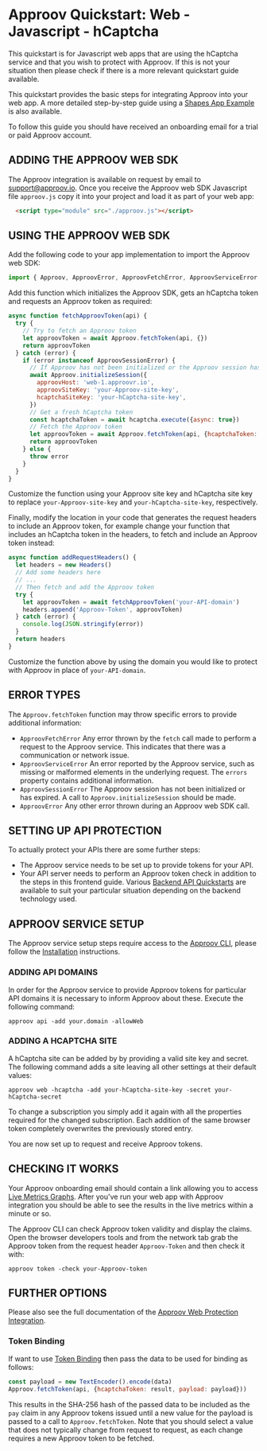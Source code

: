 # Approov Quickstart: Web - Javascript - hCaptcha

This quickstart is for Javascript web apps that are using the hCaptcha service and that you wish to protect with Approov. If this is not your situation then please check if there is a more relevant quickstart guide available.

This quickstart provides the basic steps for integrating Approov into your web app. A more detailed step-by-step guide using a [Shapes App Example](./SHAPES-EXAMPLE.md) is also available.

To follow this guide you should have received an onboarding email for a trial or paid Approov account.

## ADDING THE APPROOV WEB SDK

The Approov integration is available on request by email to support@approov.io. Once you receive the Approov web SDK Javascript file `approov.js` copy it into your project and load it as part of your web app:

```html
  <script type="module" src="./approov.js"></script>
```

## USING THE APPROOV WEB SDK

Add the following code to your app implementation to import the Approov web SDK:

```js
import { Approov, ApproovError, ApproovFetchError, ApproovServiceError, ApproovSessionError } from "./approov.js"
```

Add this function which initializes the Approov SDK, gets an hCaptcha token and requests an Approov token as required:

```js
async function fetchApproovToken(api) {
  try {
    // Try to fetch an Approov token
    let approovToken = await Approov.fetchToken(api, {})
    return approovToken
  } catch (error) {
    if (error instanceof ApproovSessionError) {
      // If Approov has not been initialized or the Approov session has expired, initialize and start a new one
      await Approov.initializeSession({
        approovHost: 'web-1.approovr.io',
        approovSiteKey: 'your-Approov-site-key',
        hcaptchaSiteKey: 'your-hCaptcha-site-key',
      })
      // Get a fresh hCaptcha token
      const hcaptchaToken = await hcaptcha.execute({async: true})
      // Fetch the Approov token
      let approovToken = await Approov.fetchToken(api, {hcaptchaToken: hcaptchaToken})
      return approovToken
    } else {
      throw error
    }
  }
}
```

Customize the function using your Approov site key and hCaptcha site key to replace `your-Approov-site-key` and `your-hCaptcha-site-key`, respectively.

Finally, modify the location in your code that generates the request headers to include an Approov token, for example change your function that includes an hCaptcha token in the headers, to fetch and include an Approov token instead:

```js
async function addRequestHeaders() {
  let headers = new Headers()
  // Add some headers here
  // ...
  // Then fetch and add the Approov token
  try {
    let approovToken = await fetchApproovToken('your-API-domain')
    headers.append('Approov-Token', approovToken)
  } catch (error) {
    console.log(JSON.stringify(error))
  }
  return headers
}
```

Customize the function above by using the domain you would like to protect with Approov in place of `your-API-domain`.

## ERROR TYPES

The `Approov.fetchToken` function may throw specific errors to provide additional information:

* `ApproovFetchError` Any error thrown by the `fetch` call made to perform a request to the Approov service. This
    indicates that there was a communication or network issue.
* `ApproovServiceError` An error reported by the Approov service, such as missing or malformed elements in the underlying
    request. The `errors` property contains additional information.
* `ApproovSessionError` The Approov session has not been initialized or has expired. A call to `Approov.initializeSession`
    should be made.
* `ApproovError` Any other error thrown during an Approov web SDK call.

## SETTING UP API PROTECTION

To actually protect your APIs there are some further steps:

* The Approov service needs to be set up to provide tokens for your API.
* Your API server needs to perform an Approov token check in addition to the steps in this frontend guide. Various [Backend API Quickstarts](https://approov.io/resource/quickstarts/#backend-api-quickstarts) are available to suit your particular situation depending on the backend technology used.

## APPROOV SERVICE SETUP

The Approov service setup steps require access to the [Approov CLI](https://approov.io/docs/latest/approov-cli-tool-reference/), please follow the [Installation](https://approov.io/docs/latest/approov-installation/) instructions.

### ADDING API DOMAINS

In order for the Approov service to provide Approov tokens for particular API domains it is necessary to inform Approov about these. Execute the following command:

```
approov api -add your.domain -allowWeb
```

### ADDING A HCAPTCHA SITE

A hCaptcha site can be added by by providing a valid site key and secret. The following command adds a site leaving all other settings at their default values:

```
approov web -hcaptcha -add your-hCaptcha-site-key -secret your-hCaptcha-secret
```

To change a subscription you simply add it again with all the properties required for the changed subscription. Each addition of the same browser token completely overwrites the previously stored entry.

You are now set up to request and receive Approov tokens.

## CHECKING IT WORKS

Your Approov onboarding email should contain a link allowing you to access [Live Metrics Graphs](https://approov.io/docs/latest/approov-usage-documentation/#metrics-graphs). After you've run your web app with Approov integration you should be able to see the results in the live metrics within a minute or so.

The Approov CLI can check Approov token validity and display the claims. Open the browser developers tools and from the network tab grab the Approov token from the request header `Approov-Token` and then check it with:

```text
approov token -check your-Approov-token
```

## FURTHER OPTIONS

Please also see the full documentation of the [Approov Web Protection Integration](https://approov.io/docs/latest/approov-web-protection-integration/).

### Token Binding

If want to use [Token Binding](https://approov.io/docs/latest/approov-web-protection-integration/#web-protection-token-binding) then pass the data to be used for binding as follows:

```js
const payload = new TextEncoder().encode(data)
Approov.fetchToken(api, {hcaptchaToken: result, payload: payload}))
```

This results in the SHA-256 hash of the passed data to be included as the `pay` claim in any Approov tokens issued until a new value for the payload is passed to a call to `Approov.fetchToken`. Note that you should select a value that does not typically change from request to request, as each change requires a new Approov token to be fetched.
